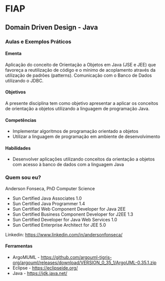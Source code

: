 # FIAP
## Domain Driven Design - Java

### Aulas e Exemplos Práticos
  
#### Ementa
Aplicação do conceito de Orientação a Objetos em Java (JSE e JEE) que favoreça a reutilização de código e o mínimo de acoplamento através da utilização de padrões (patterns). 
Comunicação com o Banco de Dados utilizando o JDBC.

#### Objetivos
A presente disciplina tem como objetivo apresentar a aplicar os conceitos de orientação a objetos utilizando a linguagem de programação Java.

#### Competências
- Implementar algoritmos de programação orientado a objetos
- Utilizar a linguagem de programação em ambiente de desenvolvimento

#### Habilidades 
- Desenvolver aplicações utilizando conceitos da orientação a objetos com acesso à banco de dados com a linguagem Java

### Quem sou eu?
Anderson Fonseca, PhD Computer Science

- Sun Certified Java Associates 1.0
- Sun Certified Java Programmer 1.4
- Sun Certified Web Component Developer for Java 2EE
- Sun Certified Business Component Developer for J2EE 1.3
- Sun Certified Developer for Java Web Services 1.0
- Sun Certified Enterprise Architect for JEE 5.0

Linkedin: https://www.linkedin.com/in/andersonfonseca/

#### Ferramentas

- ArgoMUML - https://github.com/argouml-tigris-org/argouml/releases/download/VERSION_0_35_1/ArgoUML-0.35.1.zip
- Eclipse - https://eclipseide.org/
- Java - https://jdk.java.net/



